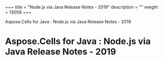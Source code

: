 +++
title = "Node.js via Java Release Notes - 2019" 
description = "" 
weight = 13058 
+++

Aspose.Cells for Java : Node.js via Java Release Notes - 2019  

# Aspose.Cells for Java : Node.js via Java Release Notes - 2019



